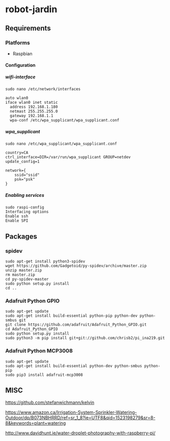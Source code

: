 # robot-jardin

## Requirements

### Platforms

- Raspbian

#### Configuration

##### wifi-interface
```
sudo nano /etc/network/interfaces

auto wlan0
iface wlan0 inet static
  address 192.168.1.180
  netmast 255.255.255.0
  gateway 192.168.1.1
  wpa-conf /etc/wpa_supplicant/wpa_supplicant.conf
```

##### wpa_supplicant
```
sudo nano /etc/wpa_supplicant/wpa_supplicant.conf

country=CA
ctrl_interface=DIR=/var/run/wpa_supplicant GROUP=netdev
update_config=1

network={
    ssid="ssid"
    psk="psk"
}
```

##### Enabling services
```
sudo raspi-config
Interfacing options
Enable ssh
Enable SPI
```
## Packages

### spidev
```
sudo apt-get install python3-spidev
wget https://github.com/Gadgetoid/py-spidev/archive/master.zip
unzip master.zip
rm master.zip
cd py-spidev-master
sudo python setup.py install
cd ..
```
### Adafruit Python GPIO
```
sudo apt-get update
sudo apt-get install build-essential python-pip python-dev python-smbus git
git clone https://github.com/adafruit/Adafruit_Python_GPIO.git
cd Adafruit_Python_GPIO
sudo python setup.py install
sudo python3 -m pip install git+git://github.com/chrisb2/pi_ina219.git
```
### Adafruit Python MCP3008
```
sudo apt-get update
sudo apt-get install build-essential python-dev python-smbus python-pip
sudo pip3 install adafruit-mcp3008
```
## MISC
https://github.com/stefanwichmann/kelvin

https://www.amazon.ca/Irrigation-System-Sprinkler-Watering-Outdoor/dp/B073NBHRRD/ref=sr_1_8?ie=UTF8&qid=1523198279&sr=8-8&keywords=plant+watering

http://www.davidhunt.ie/water-droplet-photography-with-raspberry-pi/
